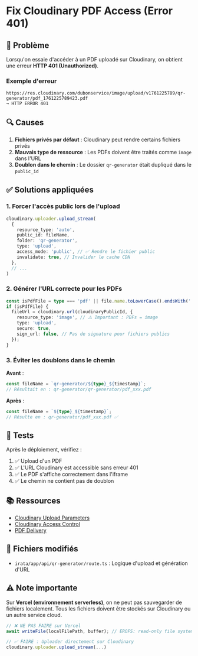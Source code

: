 # Fix Cloudinary PDF Access (Error 401)

## 🐛 Problème

Lorsqu'on essaie d'accéder à un PDF uploadé sur Cloudinary, on obtient une erreur **HTTP 401 (Unauthorized)**.

### Exemple d'erreur
```
https://res.cloudinary.com/dubonservice/image/upload/v1761225789/qr-generator/pdf_1761225789423.pdf
→ HTTP ERROR 401
```

## 🔍 Causes

1. **Fichiers privés par défaut** : Cloudinary peut rendre certains fichiers privés
2. **Mauvais type de ressource** : Les PDFs doivent être traités comme `image` dans l'URL
3. **Doublon dans le chemin** : Le dossier `qr-generator` était dupliqué dans le `public_id`

## ✅ Solutions appliquées

### 1. Forcer l'accès public lors de l'upload

```typescript
cloudinary.uploader.upload_stream(
  {
    resource_type: 'auto',
    public_id: fileName,
    folder: 'qr-generator',
    type: 'upload',
    access_mode: 'public', // ✅ Rendre le fichier public
    invalidate: true, // Invalider le cache CDN
  },
  // ...
)
```

### 2. Générer l'URL correcte pour les PDFs

```typescript
const isPdfFile = type === 'pdf' || file.name.toLowerCase().endsWith('.pdf');
if (isPdfFile) {
  fileUrl = cloudinary.url(cloudinaryPublicId, {
    resource_type: 'image', // ⚠️ Important : PDFs = image
    type: 'upload',
    secure: true,
    sign_url: false, // Pas de signature pour fichiers publics
  });
}
```

### 3. Éviter les doublons dans le chemin

**Avant** :
```typescript
const fileName = `qr-generator/${type}_${timestamp}`;
// Résultait en : qr-generator/qr-generator/pdf_xxx.pdf
```

**Après** :
```typescript
const fileName = `${type}_${timestamp}`;
// Résulte en : qr-generator/pdf_xxx.pdf ✅
```

## 🧪 Tests

Après le déploiement, vérifiez :

1. ✅ Upload d'un PDF
2. ✅ L'URL Cloudinary est accessible sans erreur 401
3. ✅ Le PDF s'affiche correctement dans l'iframe
4. ✅ Le chemin ne contient pas de doublon

## 📚 Ressources

- [Cloudinary Upload Parameters](https://cloudinary.com/documentation/image_upload_api_reference#upload_optional_parameters)
- [Cloudinary Access Control](https://cloudinary.com/documentation/control_access_to_media_assets)
- [PDF Delivery](https://cloudinary.com/documentation/image_transformations#delivering_pdf_files)

## 🔗 Fichiers modifiés

- `irata/app/api/qr-generator/route.ts` : Logique d'upload et génération d'URL

## ⚠️ Note importante

Sur **Vercel (environnement serverless)**, on ne peut pas sauvegarder de fichiers localement.
Tous les fichiers doivent être stockés sur Cloudinary ou un autre service cloud.

```typescript
// ❌ NE PAS FAIRE sur Vercel
await writeFile(localFilePath, buffer); // EROFS: read-only file system

// ✅ FAIRE : Uploader directement sur Cloudinary
cloudinary.uploader.upload_stream(...)
```




